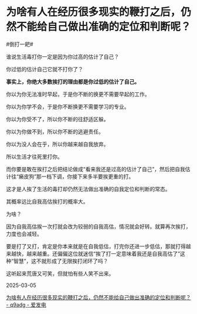 # 为啥有人在经历很多现实的鞭打之后，仍然不能给自己做出准确的定位和判断呢？

#倒打一耙#

谁说生活毒打你一定是因为你过高的估计了自己？

你过低的估计自己它就不打你了？

**事实上，你绝大多数挨打的理由都是你过低的估计了自己。**

你以为你无法准时早起，于是你不断的换更不需要早起的工作。

你以为你学不会，于是你不断换更不需要学习的专业。

你以为你受不了，所以你不断的往舒适区躲。

你以为你做不到，所以你不断的逃避责任。

你以为没人会在乎，所以你越来越自我放弃。

所以生活才往死里打你。

而你要是敢在挨打之后把结论做成“看来我还是过高的估计了自己”，然后把自我估计往“癞皮狗”那一档下调，你接下来多半要挨更重的打。

这才是人挨了生活的毒打却仍然无法做出准确的自我定位和判断的常态。

其概率远比自我高估挨打的概率大。

为啥？

因为自我高估挨一次打就会改为较弱的自我高估，情况就会好转。就算再次挨打，力度也会减轻。

要是打了又打，肯定是你本来就是在自我低估，打完你还进一步低估，那就打得越来越快，越来越重。还偏偏这位就迷信“挨了打一定意味着我还是自我高估了”这种“智慧”，这不就形成了无限挨打闭环了吗？

这听起来荒唐又可笑，但就怕有些人笑不出来。

2025-03-05

[为啥有人在经历很多现实的鞭打之后，仍然不能给自己做出准确的定位和判断呢？ - q9adg - 爱发电](https://afdian.com/p/9e087444f98811efab0f52540025c377)


